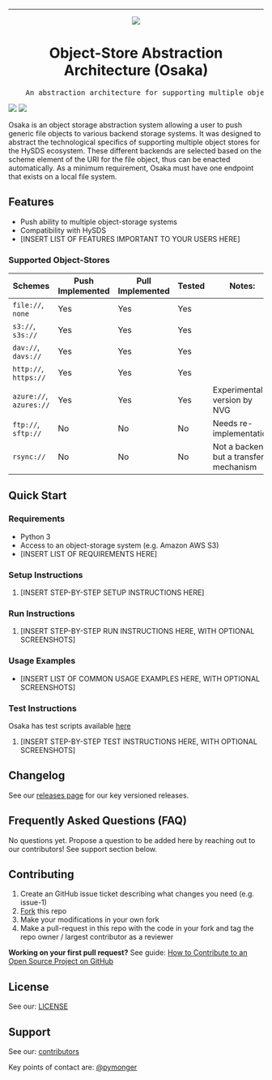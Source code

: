 <!-- Header block for project -->
<hr>

<div align="center">
    
  ![](https://user-images.githubusercontent.com/3129134/161153672-fbdf3f50-e856-4406-8a3d-acb3da51a43c.png)

  <h1 align="center">Object-Store Abstraction Architecture (Osaka)</h1>
    
</div>

<pre align="center">
    An abstraction architecture for supporting multiple object-storage systems within HySDS
</pre>

<!-- Header block for project -->

[![](https://circleci.com/gh/hysds/osaka.svg?style=svg)](https://circleci.com/gh/hysds/osaka) ![](https://img.shields.io/github/release-date/hysds/osaka) 
<!-- ☝️ Add badges via: https://shields.io e.g. ![](https://img.shields.io/github/your_chosen_action/your_org/your_repo) ☝️ -->


<!-- ☝️ Screenshot of your software (if applicable) via ![](https://uri-to-your-screenshot) ☝️ -->

Osaka is an object storage abstraction system allowing a user to push generic file objects to various backend storage systems. It was designed to abstract the technological specifics of supporting multiple object stores for the HySDS ecosystem. These different backends are selected based on the scheme element of the URI for the file object, thus can be enacted automatically.  As a minimum requirement, Osaka must have one endpoint that exists on a local file system.

## Features

* Push ability to multiple object-storage systems
* Compatibility with HySDS 
* [INSERT LIST OF FEATURES IMPORTANT TO YOUR USERS HERE]

<!-- ☝️ Replace with a bullet-point list of your features ☝️ -->

### Supported Object-Stores

| Schemes                 | Push Implemented | Pull Implemented | Tested | Notes:                                  |
| ----------------------- | ---------------- | ---------------- | ------ | --------------------------------------- |
| `file://`, `none`       | Yes              | Yes              | Yes    |                                         |
| `s3://`, `s3s://`       | Yes              | Yes              | Yes    |                                         |
| `dav://`, `davs://`     | Yes              | Yes              | Yes    |                                         |
| `http://`, `https://`   | Yes              | Yes              | Yes    |                                         |
| `azure://`, `azures://` | Yes              | Yes              | Yes    | Experimental version by NVG             |
| `ftp://`, `sftp://`     | No               | No               | No     | Needs re-implementation                 |
| `rsync://`              | No               | No               | No     | Not a backend, but a transfer mechanism |
  
## Quick Start

### Requirements

* Python 3
* Access to an object-storage system (e.g. Amazon AWS S3) 
* [INSERT LIST OF REQUIREMENTS HERE]
  
<!-- ☝️ Replace with a bullet-point list of your requirements, including hardware if applicable ☝️ -->

### Setup Instructions

1. [INSERT STEP-BY-STEP SETUP INSTRUCTIONS HERE]
   
<!-- ☝️ Replace with a numbered list of how to set up your software prior to running ☝️ -->

### Run Instructions

1. [INSERT STEP-BY-STEP RUN INSTRUCTIONS HERE, WITH OPTIONAL SCREENSHOTS]

<!-- ☝️ Replace with a numbered list of your run instructions, including expected results ☝️ -->

### Usage Examples

* [INSERT LIST OF COMMON USAGE EXAMPLES HERE, WITH OPTIONAL SCREENSHOTS]

<!-- ☝️ Replace with a list of your usage examples, including screenshots if possible, and link to external documentation for details ☝️ -->

### Test Instructions

Osaka has test scripts available [here](https://github.com/hysds/osaka/tree/develop/osaka/tests)

1. [INSERT STEP-BY-STEP TEST INSTRUCTIONS HERE, WITH OPTIONAL SCREENSHOTS]

<!-- ☝️ Replace with a numbered list of your test instructions, including expected results / outputs with optional screenshots ☝️ -->

## Changelog

See our [releases page](https://github.com/hysds/osaka/releases) for our key versioned releases.

## Frequently Asked Questions (FAQ)

No questions yet. Propose a question to be added here by reaching out to our contributors! See support section below.

## Contributing

1. Create an GitHub issue ticket describing what changes you need (e.g. issue-1)
2. [Fork](https://github.com/hysds/osaka/fork) this repo
3. Make your modifications in your own fork
4. Make a pull-request in this repo with the code in your fork and tag the repo owner / largest contributor as a reviewer

**Working on your first pull request?** See guide: [How to Contribute to an Open Source Project on GitHub](https://kcd.im/pull-request)

## License

See our: [LICENSE](https://github.com/hysds/osaka/blob/develop/LICENSE)

## Support

See our: [contributors](https://github.com/hysds/osaka/graphs/contributors)

Key points of contact are: [@pymonger](https://github.com/pymonger)
